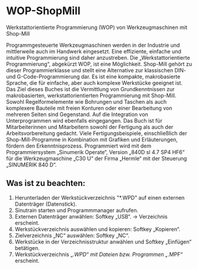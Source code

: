 # WOP-ShopMill
Werkstattorientierte Programmierung (WOP) von Werkzeugmaschinen mit Shop-Mill

Programmgesteuerte Werkzeugmaschinen werden in der Industrie und mittlerweile auch im Handwerk eingesetzt. Eine effiziente, einfache und intuitive Programmierung sind daher anzustreben. Die „Werkstattorientierte Programmierung“, abgekürzt WOP, ist eine Möglichkeit. Shop-Mill gehört zu dieser Programmierklasse und stellt eine Alternative zur klassischen DIN- und G-Code-Programmierung dar. Es ist eine kompakte, makrobasierte Sprache, die für einfache, aber auch komplexe Werkstücke geeignet ist.
Das Ziel dieses Buches ist die Vermittlung von Grundkenntnissen zur makrobasierten, werkstattorientierten Programmierung mit Shop-Mill. Sowohl Regelformelemente wie Bohrungen und Taschen als auch komplexere Bauteile mit freien Konturen oder einer Bearbeitung von mehreren Seiten sind Gegenstand. Auf die Integration von Unterprogrammen wird ebenfalls eingegangen.
Das Buch ist für Mitarbeiterinnen und Mitarbeitern sowohl der Fertigung als auch der Arbeitsvorbereitung gedacht.
Viele Fertigungsbeispiele, einschließlich der Shop-Mill-Programme in Kombination mit Grafiken und Erläuterungen, fördern den Erkenntnisprozess.
Programmiert wird mit dem Programmiersystem „Sinumerik Operate“, Version „840D sl 4.7 SP4 HF6“ für die Werkzeugmaschine „C30 U“ der Firma „Hermle“ mit der Steuerung „SINUMERIK 840 D“.

## Was ist zu beachten:
1) Herunterladen der Werkstückverzeichnis "*.WPD" auf einen externen Datenträger (Datenstick).
2)  Sinutrain starten und Programmmanager aufrufen.
3)  Externen Datenträger anwählen: Softkey „USB“. -> Verzeichnis erscheint.
4) Werkstückverzeichnis auswählen und kopieren: Softkey „Kopieren“.
5) Zielverzeichnis „NC“ auswählen: Softkey „NC“.
6) Werkstücke in der Verzeichnisstruktur anwählen und Softkey „Einfügen“ betätigen.
7) Werkstückverzeichnis „*.WPD“ mit Dateien bzw. Programmen „*.MPF“ erscheint.



